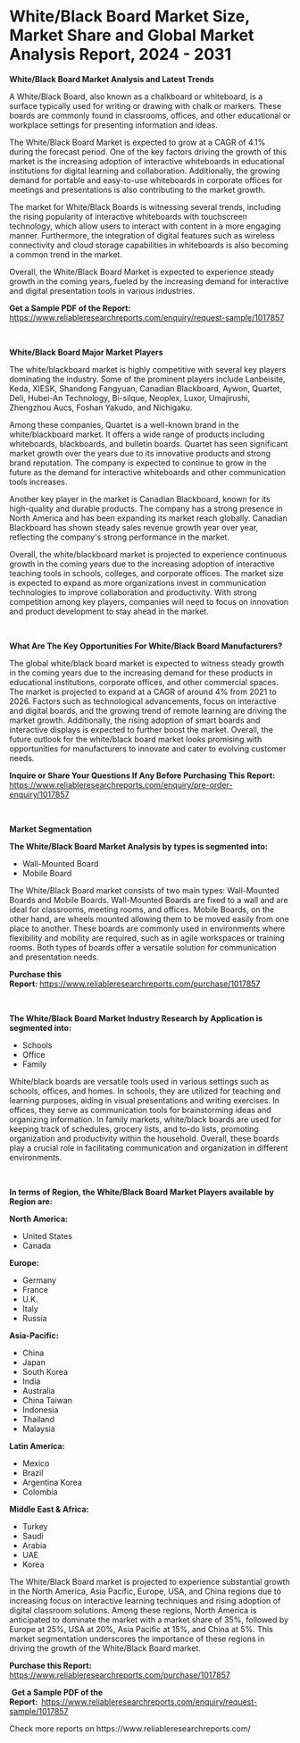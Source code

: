 <p><h1>White/Black Board Market Size, Market Share and Global Market Analysis Report, 2024 - 2031</h1></p><p><strong>White/Black Board Market Analysis and Latest Trends</strong></p>
<p><p>A White/Black Board, also known as a chalkboard or whiteboard, is a surface typically used for writing or drawing with chalk or markers. These boards are commonly found in classrooms, offices, and other educational or workplace settings for presenting information and ideas.</p><p>The White/Black Board Market is expected to grow at a CAGR of 4.1% during the forecast period. One of the key factors driving the growth of this market is the increasing adoption of interactive whiteboards in educational institutions for digital learning and collaboration. Additionally, the growing demand for portable and easy-to-use whiteboards in corporate offices for meetings and presentations is also contributing to the market growth.</p><p>The market for White/Black Boards is witnessing several trends, including the rising popularity of interactive whiteboards with touchscreen technology, which allow users to interact with content in a more engaging manner. Furthermore, the integration of digital features such as wireless connectivity and cloud storage capabilities in whiteboards is also becoming a common trend in the market.</p><p>Overall, the White/Black Board Market is expected to experience steady growth in the coming years, fueled by the increasing demand for interactive and digital presentation tools in various industries.</p></p>
<p><strong>Get a Sample PDF of the Report:&nbsp;</strong> <a href="https://www.reliableresearchreports.com/enquiry/request-sample/1017857">https://www.reliableresearchreports.com/enquiry/request-sample/1017857</a></p>
<p>&nbsp;</p>
<p><strong>White/Black Board Major Market Players</strong></p>
<p><p>The white/blackboard market is highly competitive with several key players dominating the industry. Some of the prominent players include Lanbeisite, Keda, XIESK, Shandong Fangyuan, Canadian Blackboard, Aywon, Quartet, Deli, Hubei-An Technology, Bi-silque, Neoplex, Luxor, Umajirushi, Zhengzhou Aucs, Foshan Yakudo, and Nichigaku.</p><p>Among these companies, Quartet is a well-known brand in the white/blackboard market. It offers a wide range of products including whiteboards, blackboards, and bulletin boards. Quartet has seen significant market growth over the years due to its innovative products and strong brand reputation. The company is expected to continue to grow in the future as the demand for interactive whiteboards and other communication tools increases.</p><p>Another key player in the market is Canadian Blackboard, known for its high-quality and durable products. The company has a strong presence in North America and has been expanding its market reach globally. Canadian Blackboard has shown steady sales revenue growth year over year, reflecting the company's strong performance in the market.</p><p>Overall, the white/blackboard market is projected to experience continuous growth in the coming years due to the increasing adoption of interactive teaching tools in schools, colleges, and corporate offices. The market size is expected to expand as more organizations invest in communication technologies to improve collaboration and productivity. With strong competition among key players, companies will need to focus on innovation and product development to stay ahead in the market.</p></p>
<p>&nbsp;</p>
<p><strong>What Are The Key Opportunities For White/Black Board Manufacturers?</strong></p>
<p><p>The global white/black board market is expected to witness steady growth in the coming years due to the increasing demand for these products in educational institutions, corporate offices, and other commercial spaces. The market is projected to expand at a CAGR of around 4% from 2021 to 2026. Factors such as technological advancements, focus on interactive and digital boards, and the growing trend of remote learning are driving the market growth. Additionally, the rising adoption of smart boards and interactive displays is expected to further boost the market. Overall, the future outlook for the white/black board market looks promising with opportunities for manufacturers to innovate and cater to evolving customer needs.</p></p>
<p><strong>Inquire or Share Your Questions If Any Before Purchasing This Report:</strong> <a href="https://www.reliableresearchreports.com/enquiry/pre-order-enquiry/1017857">https://www.reliableresearchreports.com/enquiry/pre-order-enquiry/1017857</a></p>
<p>&nbsp;</p>
<p><strong>Market Segmentation</strong></p>
<p><strong>The White/Black Board Market Analysis by types is segmented into:</strong></p>
<p><ul><li>Wall-Mounted Board</li><li>Mobile Board</li></ul></p>
<p><p>The White/Black Board market consists of two main types: Wall-Mounted Boards and Mobile Boards. Wall-Mounted Boards are fixed to a wall and are ideal for classrooms, meeting rooms, and offices. Mobile Boards, on the other hand, are wheels mounted allowing them to be moved easily from one place to another. These boards are commonly used in environments where flexibility and mobility are required, such as in agile workspaces or training rooms. Both types of boards offer a versatile solution for communication and presentation needs.</p></p>
<p><strong>Purchase this Report:&nbsp;</strong><a href="https://www.reliableresearchreports.com/purchase/1017857">https://www.reliableresearchreports.com/purchase/1017857</a></p>
<p>&nbsp;</p>
<p><strong>The White/Black Board Market Industry Research by Application is segmented into:</strong></p>
<p><ul><li>Schools</li><li>Office</li><li>Family</li></ul></p>
<p><p>White/black boards are versatile tools used in various settings such as schools, offices, and homes. In schools, they are utilized for teaching and learning purposes, aiding in visual presentations and writing exercises. In offices, they serve as communication tools for brainstorming ideas and organizing information. In family markets, white/black boards are used for keeping track of schedules, grocery lists, and to-do lists, promoting organization and productivity within the household. Overall, these boards play a crucial role in facilitating communication and organization in different environments.</p></p>
<p>&nbsp;</p>
<p><strong>In terms of Region, the White/Black Board Market Players available by Region are:</strong></p>
<p>
    <p> <strong> North America: </strong>
        <ul>
            <li>United States</li>
            <li>Canada</li>
        </ul>
        </p> 
    <p> <strong> Europe: </strong>
        <ul>
            <li>Germany</li>
            <li>France</li>
            <li>U.K.</li>
            <li>Italy</li>
            <li>Russia</li>
        </ul>
        </p> 
    <p> <strong> Asia-Pacific: </strong>
        <ul>
            <li>China</li>
            <li>Japan</li>
            <li>South Korea</li>
            <li>India</li>
            <li>Australia</li>
            <li>China Taiwan</li>
            <li>Indonesia</li>
            <li>Thailand</li>
            <li>Malaysia</li>
        </ul>
        </p> 
    <p> <strong> Latin America: </strong>
        <ul>
            <li>Mexico</li>
            <li>Brazil</li>
            <li>Argentina Korea</li>
            <li>Colombia</li>
        </ul>
        </p> 
    <p> <strong> Middle East & Africa: </strong>
        <ul>
            <li>Turkey</li>
            <li>Saudi</li>
            <li>Arabia</li>
            <li>UAE</li>
            <li>Korea</li>
        </ul>
    </p>
    </p>
<p><p>The White/Black Board market is projected to experience substantial growth in the North America, Asia Pacific, Europe, USA, and China regions due to increasing focus on interactive learning techniques and rising adoption of digital classroom solutions. Among these regions, North America is anticipated to dominate the market with a market share of 35%, followed by Europe at 25%, USA at 20%, Asia Pacific at 15%, and China at 5%. This market segmentation underscores the importance of these regions in driving the growth of the White/Black Board market.</p></p>
<p><strong>Purchase this Report: </strong><a href="https://www.reliableresearchreports.com/purchase/1017857">https://www.reliableresearchreports.com/purchase/1017857</a></p>
<p>&nbsp;<strong>Get a Sample PDF of the Report:&nbsp;&nbsp;</strong><a href="https://www.reliableresearchreports.com/enquiry/request-sample/1017857">https://www.reliableresearchreports.com/enquiry/request-sample/1017857</a></p>
<p><strong></strong></p>
<p>Check more reports on https://www.reliableresearchreports.com/</p>